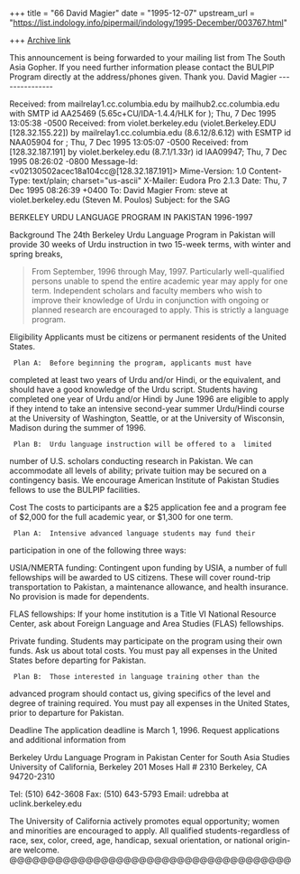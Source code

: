 +++
title = "66 David Magier"
date = "1995-12-07"
upstream_url = "https://list.indology.info/pipermail/indology/1995-December/003767.html"

+++
[Archive link](https://list.indology.info/pipermail/indology/1995-December/003767.html)

This announcement is being forwarded to your mailing list from The
South Asia Gopher. If you need further information please contact the
BULPIP Program directly at the address/phones given. Thank you.
David Magier
                ---------------

Received: from mailrelay1.cc.columbia.edu by mailhub2.cc.columbia.edu with SMTP id AA25469
  (5.65c+CU/IDA-1.4.4/HLK for <magier at mailhubm>); Thu, 7 Dec 1995 13:05:38 -0500
Received: from violet.berkeley.edu (violet.Berkeley.EDU [128.32.155.22]) by mailrelay1.cc.columbia.edu (8.6.12/8.6.12) with ESMTP id NAA05904 for <magier at columbia.edu>; Thu, 7 Dec 1995 13:05:07 -0500
Received: from [128.32.187.191] by violet.berkeley.edu (8.7.1/1.33r)
	id IAA09947; Thu, 7 Dec 1995 08:26:02 -0800
Message-Id: <v02130502acec18a104cc@[128.32.187.191]>
Mime-Version: 1.0
Content-Type: text/plain; charset="us-ascii"
X-Mailer: Eudora Pro 2.1.3
Date: Thu, 7 Dec 1995 08:26:39 +0400
To: David Magier <magier at columbia.edu>
From: steve at violet.berkeley.edu (Steven M. Poulos)
Subject: for the SAG

BERKELEY URDU LANGUAGE PROGRAM IN PAKISTAN 1996-1997

Background
The 24th Berkeley Urdu Language Program in Pakistan will provide 30 weeks
of Urdu instruction in two 15-week terms, with winter and spring breaks,
>From September, 1996 through May, 1997.  Particularly well-qualified
persons unable to spend the entire academic year may apply for one term.
Independent scholars and faculty members who wish to improve their
knowledge of Urdu in conjunction with ongoing or planned research are
encouraged to apply.  This is strictly a language program.

Eligibility
Applicants must be citizens or permanent residents of the United States.

     Plan A:  Before beginning the program, applicants must have
completed at least two years of Urdu and/or Hindi, or the equivalent, and
should have a good knowledge of the Urdu script.  Students having completed
one year of Urdu and/or Hindi by June 1996 are eligible to apply if they
intend to take an intensive second-year summer Urdu/Hindi course at the
University of Washington, Seattle, or at the University of Wisconsin,
Madison during the summer of 1996.

     Plan B:  Urdu language instruction will be offered to a  limited
number of U.S. scholars conducting research in Pakistan.  We can
accommodate all levels of ability; private tuition may be secured on a
contingency basis.  We encourage American Institute of Pakistan Studies
fellows to use the BULPIP facilities.

Cost
The costs to participants are a $25 application fee and a program fee of
$2,000 for the full academic year, or $1,300 for one term.

     Plan A:  Intensive advanced language students may fund their
participation in one of the following three ways:

USIA/NMERTA funding:  Contingent upon funding by USIA, a number of full
fellowships will be awarded to US citizens.  These will cover round-trip
transportation to Pakistan, a maintenance allowance, and health insurance.
No provision is made for dependents.

FLAS fellowships:  If your home institution is a Title VI National Resource
Center, ask about Foreign Language and Area Studies (FLAS) fellowships.

Private funding.  Students may participate on the program using their own
funds.  Ask us about total costs. You must pay all expenses in the United
States before departing for Pakistan.

     Plan B:  Those interested in language training other than the
advanced program should contact us, giving specifics of the level and
degree of training required.  You must pay all expenses in the United
States, prior to departure for Pakistan.

Deadline
The application deadline is March 1, 1996.  Request applications and
additional information from

Berkeley Urdu Language Program in Pakistan
Center for South Asia Studies
University of California, Berkeley
201 Moses Hall # 2310
Berkeley, CA  94720-2310

Tel: (510) 642-3608
Fax: (510) 643-5793
Email: udrebba at uclink.berkeley.edu


The University of California actively promotes equal opportunity; women and
minorities are encouraged to apply.  All qualified students-regardless of
race, sex, color, creed, age, handicap, sexual orientation, or national
origin-are welcome.
@@@@@@@@@@@@@@@@@@@@@@@@@@@@@@@@@@@@@








